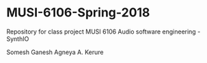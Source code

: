 # MUSI-6106-Spring-2018
Repository for class project MUSI 6106 Audio software engineering - SynthIO

Somesh Ganesh
Agneya A. Kerure

